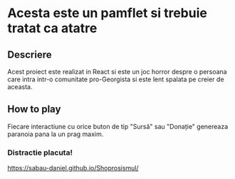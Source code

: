 # Acesta este un pamflet si trebuie tratat ca atatre

## Descriere

Acest proiect este realizat in React si este un joc horror despre o persoana care intra intr-o comunitate pro-Georgista si este lent spalata pe creier de aceasta.

## How to play

Fiecare interactiune cu orice buton de tip "Sursă" sau "Donație" genereaza paranoia pana la un prag maxim.

### Distractie placuta!
https://sabau-daniel.github.io/Shoprosismul/
